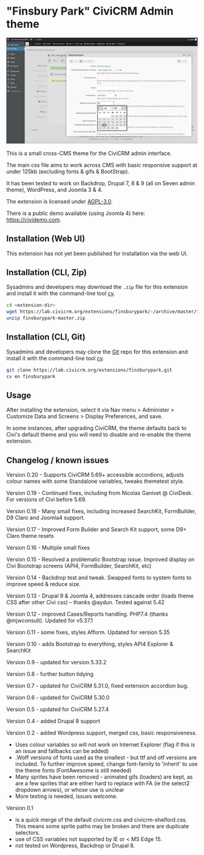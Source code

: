 # "Finsbury Park" CiviCRM Admin theme

![Screenshot](/images/screenshot.png)

This is a small cross-CMS theme for the CiviCRM admin interface. 

The main css file aims to work across CMS with basic responsive support at under 125kb (excluding fonts & gifs & BootStrap). 

It has been tested to work on Backdrop, Drupal 7, 8 & 9 (all on Seven admin theme), WordPress, and Joomla 3 & 4. 

The extension is licensed under [AGPL-3.0](LICENSE.txt).

There is a public demo available (using Joomla 4) here: https://cividemo.com.


## Installation (Web UI)

This extension has not yet been published for installation via the web UI.

## Installation (CLI, Zip)

Sysadmins and developers may download the `.zip` file for this extension and
install it with the command-line tool [cv](https://github.com/civicrm/cv).

```bash
cd <extension-dir>
wget https://lab.civicrm.org/extensions/finsburypark/-/archive/master/finsburypark-master.zip
unzip finsburypark-master.zip
```

## Installation (CLI, Git)

Sysadmins and developers may clone the [Git](https://en.wikipedia.org/wiki/Git) repo for this extension and
install it with the command-line tool [cv](https://github.com/civicrm/cv).

```bash
git clone https://lab.civicrm.org/extensions/finsburypark.git
cv en finsburypark
```

## Usage

After installing the extension, select it via Nav menu > Administer > Customize Data and Screens > Display Preferences, and save.

In some instances, after upgrading CiviCRM, the theme defaults back to Civi's default theme and you will need to disable and re-enable the theme extension.

## Changelog / known issues

Version 0.20 - Supports CiviCRM 5.69+ accessible accordions, adjusts colour names with some Standalone variables, tweaks themetest style.

Version 0.19 - Continued fixes, including from Nicolas Ganivet @ CiviDesk. For versions of Civi before 5.69.

Version 0.18 - Many small fixes, including increased SearchKit, FormBuilder, D9 Claro and Joomla4 support.

Version 0.17 - Improved Form Builder and Search Kit support, some D9+ Claro theme resets

Version 0.16 - Multiple small fixes

Version 0.15 - Resolved a problematic Bootstrap issue. Improved display on Civi Bootstrap screens (API4, FormBuilder, SearchKit, etc)

Version 0.14 - Backdrop test and tweak. Swapped fonts to system fonts to improve speed & reduce size.

Version 0.13 - Drupal 9 & Joomla 4, addresses cascade order (loads theme CSS after other Civi css) – thanks @aydun. Tested against 5.42

Version 0.12 - improved Cases/Reports handling. PHP7.4 (thanks @mjwconsult). Updated for v5.37.1

Version 0.11 - some fixes, styles Afform. Updated for version 5.35

Version 0.10 - adds Bootstrap to everything, styles API4 Explorer & SearchKit

Version 0.9 - updated for version 5.33.2

Version 0.8 - further button tidying

Version 0.7 - updated for CiviCRM 5.31.0, fixed extension accordion bug.

Version 0.6 - updated for CiviCRM 5.30.0

Version 0.5 - updated for CiviCRM 5.27.4

Version 0.4 - added Drupal 8 support

Version 0.2 - added Wordpress support, merged css, basic responsiveness.
- Uses colour variables so will not work on Internet Explorer (flag if this is an issue and fallbacks can be added)
- .Woff versions of fonts used as the smallest - but ttf and otf versions are included. To further improve speed, change font-family to 'inherit' to use the theme fonts (FontAwesome is still needed)
- Many sprites have been removed - animated gifs (loaders) are kept, as are a few sprites that are either hard to replace with FA (ie the select2 dropdown arrows), or whose use is unclear
- More testing is needed, issues welcome.

Version 0.1 
- is a quick merge of the default civicrm.css and civicrm-shelford.css. This means some sprite paths may be broken and there are duplicate selectors.
- use of CSS variables not supported by IE or < MS Edge 15.
- not tested on Wordpress, Backdrop or Drupal 8.
